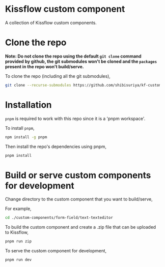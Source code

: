 # Kissflow custom component

A collection of Kissflow custom components.

# Clone the repo

**Note: Do not clone the repo using the default `git clone` command provided by github,
the git submodules won't be cloned and the `packages` present in the repo won't build/serve.**

To clone the repo (including all the git submodules),

```bash
git clone --recurse-submodules https://github.com/shibisuriya/kf-custom-form-fields.git
```

# Installation

`pnpm` is required to work with this repo since it is a 'pnpm workspace'.

To install `pnpm`,

```bash
npm install -g pnpm
```

Then install the repo's dependencies using pnpm,

```bash
pnpm install
```

# Build or serve custom components for development

Change directory to the custom component that you want to build/serve,

For example,

```bash
cd ./custom-components/form-field/text-texteditor
```

To build the custom component and create a .zip file that can be uploaded to Kissflow,

```bash
pnpm run zip
```

To serve the custom component for development,

```
pnpm run dev
```
